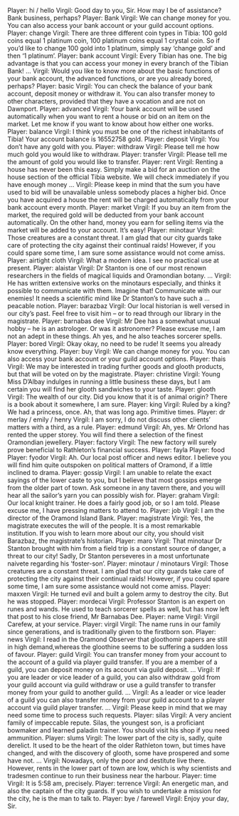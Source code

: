 Player: hi / hello
Virgil: Good day to you, Sir. How may I be of assistance? Bank business, perhaps?
Player: Bank
Virgil: We can change money for you. You can also access your bank account or your guild account options.
Player: change
Virgil: There are three different coin types in Tibia: 100 gold coins equal 1 platinum coin, 100 platinum coins equal 1 crystal coin. So if you’d like to change 100 gold into 1 platinum, simply say ‘change gold’ and then ‘1 platinum’.
Player: bank account
Virgil: Every Tibian has one. The big advantage is that you can access your money in every branch of the Tibian Bank! …
Virgil: Would you like to know more about the basic functions of your bank account, the advanced functions, or are you already bored, perhaps?
Player: basic
Virgil: You can check the balance of your bank account, deposit money or withdraw it. You can also transfer money to other characters, provided that they have a vocation and are not on Dawnport.
Player: advanced
Virgil: Your bank account will be used automatically when you want to rent a house or bid on an item on the market. Let me know if you want to know about how either one works.
Player: balance
Virgil: I think you must be one of the richest inhabitants of Tibia! Your account balance is 16552758 gold.
Player: deposit
Virgil: You don’t have any gold with you.
Player: withdraw
Virgil: Please tell me how much gold you would like to withdraw.
Player: transfer
Virgil: Please tell me the amount of gold you would like to transfer.
Player: rent
Virgil: Renting a house has never been this easy. Simply make a bid for an auction on the house section of the official Tibia website. We will check immediately if you have enough money …
Virgil: Please keep in mind that the sum you have used to bid will be unavailable unless somebody places a higher bid. Once you have acquired a house the rent will be charged automatically from your bank account every month.
Player: market
Virgil: If you buy an item from the market, the required gold will be deducted from your bank account automatically. On the other hand, money you earn for selling items via the market will be added to your account. It’s easy!
Player: minotaur
Virgil: Those creatures are a constant threat. I am glad that our city guards take care of protecting the city against their continual raids! However, if you could spare some time, I am sure some assistance would not come amiss.
Player: airtight cloth
Virgil: What a modern idea. I see no practical use at present.
Player: alaistar
Virgil: Dr Stanton is one of our most renown researchers in the fields of magical liquids and Oramondian botany. …
Virgil: He has written extensive works on the minotaurs especially, and thinks it possible to communicate with them. <sniffs> Imagine that! Communicate with our enemies! It needs a scientific mind like Dr Stanton’s to have such a … peacable notion.
Player: barazbaz
Virgil: Our local historian is well versed in our city’s past. Feel free to visit him – or to read through our library in the magistrate.
Player: barnabas dee
Virgil: Mr Dee has a somewhat unusual hobby – he is an astrologer. Or was it astronomer? Please excuse me, I am not an adept in these things. Ah yes, and he also teaches sorcerer spells.
Player: bored
Virgil: Okay okay, no need to be rude! It seems you already know everything.
Player: buy
Virgil: We can change money for you. You can also access your bank account or your guild account options.
Player: thais
Virgil: We may be interested in trading further goods and glooth products, but that will be voted on by the magistrate.
Player: christine
Virgil: Young Miss D’Albay indulges in running a little business these days, but I am certain you will find her glooth sandwiches to your taste.
Player: glooth
Virgil: The wealth of our city. Did you know that it is of animal origin? There is a book about it somewhere, I am sure.
Player: king
Virgil: Ruled by a king? We had a princess, once. Ah, that was long ago. Primitive times.
Player: dr merlay / emily / henry
Virgil: I am sorry, I do not discuss other clients’ matters with a third, as a rule.
Player: edmund
Virgil: Ah, yes. Mr Orlond has rented the upper storey. You will find there a selection of the finest Oramondian jewellery.
Player: factory
Virgil: The new factory will surely prove beneficial to Rathleton’s financial success.
Player: fayla
Player: food
Player: fyodor
Virgil: Ah. <coldly> Our local post officer and news editor. I believe you will find him quite outspoken on political matters of Oramond, if a little inclined to drama.
Player: gossip
Virgil: I am unable to relate the exact sayings of the lower caste to you, but I believe that most gossips emerge from the older part of town. Ask someone in any tavern there, and you will hear all the sailor’s yarn you can possibly wish for.
Player: graham
Virgil: Our local knight trainer. <sniffs> He does a fairly good job, or so I am told. Please excuse me, I have pressing matters to attend to.
Player: job
Virgil: I am the director of the Oramond Island Bank.
Player: magistrate
Virgil: Yes, the magistrate executes the will of the people. It is a most remarkable institution. If you wish to learn more about our city, you should visit Barazbaz, the magistrate’s historian.
Player: maro
Virgil: That minotaur Dr Stanton brought with him from a field trip is a constant source of danger, a threat to our city! Sadly, Dr Stanton perseveres in a most unfortunate naivete regarding his ‘foster-son’.
Player: minotaur / minotaurs
Virgil: Those creatures are a constant threat. I am glad that our city guards take care of protecting the city against their continual raids! However, if you could spare some time, I am sure some assistance would not come amiss.
Player: maxxen
Virgil: He turned evil and built a golem army to destroy the city. But he was stopped.
Player: mordecai
Virgil: Professor Stanton is an expert on runes and wands. He used to teach sorcerer spells as well, but has now left that post to his close friend, Mr Barnabas Dee.
Player: name
Virgil: Virgil Carefew, at your service.
Player: virgil
Virgil: The name runs in our family since generations, and is traditionally given to the firstborn son.
Player: news
Virgil: I read in the Oramond Observer that gloothomir papers are still in high demand,whereas the gloothine seems to be suffering a sudden loss of favour.
Player: guild
Virgil: You can transfer money from your account to the account of a guild via player guild transfer. If you are a member of a guild, you can deposit money on its account via guild deposit. …
Virgil: If you are leader or vice leader of a guild, you can also withdraw gold from your guild account via guild withdraw or use a guild transfer to transfer money from your guild to another guild. …
Virgil: As a leader or vice leader of a guild you can also transfer money from your guild account to a player account via guild player transfer. …
Virgil: Please keep in mind that we may need some time to process such requests.
Player: silas
Virgil: A very ancient family of impeccable repute. Silas, the youngest son, is a proficiant bowmaker and learned paladin trainer. You should visit his shop if you need ammunition.
Player: slums
Virgil: The lower part of the city is, sadly, quite derelict. It used to be the heart of the older Rathleton town, but times have changed, and with the discovery of glooth, some have prospered and some have not. …
Virgil: Nowadays, only the poor and destitute live there. However, rents in the lower part of town are low, which is why scientists and tradesmen continue to run their business near the harbour.
Player: time
Virgil: It is 5:58 am, precisely.
Player: terrence
Virgil: An energetic man, and also the captain of the city guards. If you wish to undertake a mission for the city, he is the man to talk to.
Player: bye / farewell
Virgil: Enjoy your day, Sir.